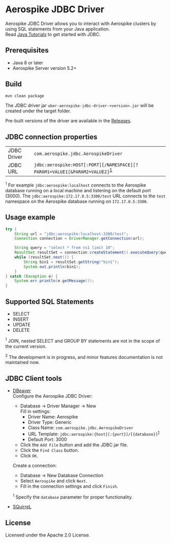 # Aerospike JDBC Driver

Aerospike JDBC Driver allows you to interact with Aerospike clusters by using SQL statements from your Java application.  
Read [Java Tutorials](https://docs.oracle.com/javase/tutorial/jdbc/basics/index.html) to get started with JDBC.

## Prerequisites
* Java 8 or later
* Aerospike Server version 5.2+

## Build
```sh
mvn clean package
```
The JDBC driver jar `uber-aerospike-jdbc-driver-<version>.jar` will be created under the target folder.

Pre-built versions of the driver are available in the [Releases](https://github.com/aerospike/aerospike-jdbc/releases).

## JDBC connection properties
|     |     |
| --- | --- |
| JDBC Driver | `com.aerospike.jdbc.AerospikeDriver` |
| JDBC URL | `jdbc:aerospike:HOST[:PORT][/NAMESPACE][?PARAM1=VALUE1[&PARAM2=VALUE2]`<sup>[1](#jdbc-url)</sup> |

<sup name="jdc-url">1</sup> For example `jdbc:aerospike:localhost` connects to the Aerospike database running on a local machine and listening on the default port (3000).
The `jdbc:aerospike:172.17.0.5:3300/test` URL connects to the `test` namespace on the Aerospike database running on `172.17.0.5:3300`.

## Usage example
```java
try {
    String url = "jdbc:aerospike:localhost:3300/test";
    Connection connection = DriverManager.getConnection(url);

    String query = "select * from ns1 limit 10";
    ResultSet resultSet = connection.createStatement().executeQuery(query);
    while (resultSet.next()) {
        String bin1 = resultSet.getString("bin1");
        System.out.println(bin1);
    }
} catch (Exception e) {
    System.err.println(e.getMessage());
}
```

## Supported SQL Statements
* SELECT
* INSERT
* UPDATE
* DELETE

<sup>1</sup> JOIN, nested SELECT and GROUP BY statements are not in the scope of the current version.

<sup>2</sup> The development is in progress, and minor features documentation is not maintained now.

## JDBC Client tools
* [DBeaver](https://dbeaver.io/)  
    Configure the Aerospike JDBC Driver:  
    * Database -> Driver Manager -> New  
    Fill in settings:
        * Driver Name: Aerospike
        * Driver Type: Generic
        * Class Name: `com.aerospike.jdbc.AerospikeDriver`
        * URL Template: `jdbc:aerospike:{host}[:{port}]/[{database}]`<sup>[1](#jdbc-database)</sup>
        * Default Port: 3000
    * Click the `Add File` button and add the JDBC jar file.
    * Click the `Find Class` button.
    * Click `OK`.
    
    Create a connection:  
    * Database -> New Database Connection
    * Select `Aerospike` and click `Next`.
    * Fill in the connection settings and click `Finish`.
    
    <sup name="jdc-database">1</sup> Specify the `database` parameter for proper functionality.
    
* [SQuirreL](http://squirrel-sql.sourceforge.net/)

## License
Licensed under the Apache 2.0 License.